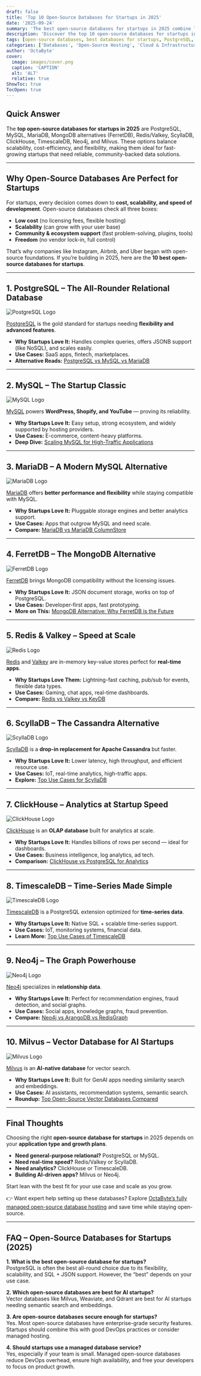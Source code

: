 ```yaml
---
draft: false
title: 'Top 10 Open-Source Databases for Startups in 2025'
date: '2025-09-24'
summary: 'The best open-source databases for startups in 2025 combine low cost, scalability, and flexibility, making them ideal for fast-growing businesses. Relational options like PostgreSQL, MySQL, and MariaDB provide reliable foundations, while FerretDB offers a MongoDB-compatible alternative. For speed and real-time performance, startups can turn to Redis, Valkey, and ScyllaDB, while ClickHouse and TimescaleDB shine in analytics and time-series workloads. AI-driven startups benefit from Neo4j for graph databases and Milvus for vector search, ensuring they can handle modern data challenges. Choosing the right database depends on your use case — SaaS, fintech, e-commerce, IoT, or AI — but open-source ensures freedom, strong community support, and enterprise-grade scalability without vendor lock-in.'
description: 'Discover the top 10 open-source databases for startups in 2025. Compare features, use cases, and scalability to choose the best fit for your business.'
tags: [open-source databases, best databases for startups, PostgreSQL, MySQL, Redis, ClickHouse, TimescaleDB, Milvus, Neo4j]
categories: ['Databases', 'Open-Source Hosting', 'Cloud & Infrastructure']
author: 'OctaByte'
cover:
  image: images/cover.png
  caption: 'CAPTION'
  alt: 'ALT'
  relative: true
ShowToc: true
TocOpen: true
---
```


## Quick Answer

The **top open-source databases for startups in 2025** are PostgreSQL, MySQL, MariaDB, MongoDB alternatives (FerretDB), Redis/Valkey, ScyllaDB, ClickHouse, TimescaleDB, Neo4j, and Milvus. These options balance scalability, cost-efficiency, and flexibility, making them ideal for fast-growing startups that need reliable, community-backed data solutions.

---

## Why Open-Source Databases Are Perfect for Startups

For startups, every decision comes down to **cost, scalability, and speed of development**. Open-source databases check all three boxes:

- **Low cost** (no licensing fees, flexible hosting)  
- **Scalability** (can grow with your user base)  
- **Community & ecosystem support** (fast problem-solving, plugins, tools)  
- **Freedom** (no vendor lock-in, full control)  

That’s why companies like Instagram, Airbnb, and Uber began with open-source foundations. If you’re building in 2025, here are the **10 best open-source databases for startups**.

---

## 1. PostgreSQL – The All-Rounder Relational Database

![PostgreSQL Logo](https://octabyte.io/images/databases/relational-databases/postgresql/logo.png "PostgreSQL database logo")

[PostgreSQL](https://octabyte.io/fully-managed-open-source-services/databases/relational-databases/postgresql) is the gold standard for startups needing **flexibility and advanced features**.

- **Why Startups Love It:** Handles complex queries, offers JSONB support (like NoSQL), and scales easily.  
- **Use Cases:** SaaS apps, fintech, marketplaces.  
- **Alternative Reads:** [PostgreSQL vs MySQL vs MariaDB](../postgresql-vs-mysql-vs-mariadb/)

---

## 2. MySQL – The Startup Classic

![MySQL Logo](https://octabyte.io/images/databases/relational-databases/mysql/logo.png "MySQL database logo")

[MySQL](https://octabyte.io/fully-managed-open-source-services/databases/relational-databases/mysql) powers **WordPress, Shopify, and YouTube** — proving its reliability.

- **Why Startups Love It:** Easy setup, strong ecosystem, and widely supported by hosting providers.  
- **Use Cases:** E-commerce, content-heavy platforms.  
- **Deep Dive:** [Scaling MySQL for High-Traffic Applications](../scaling-mysql-high-traffic/)

---

## 3. MariaDB – A Modern MySQL Alternative

![MariaDB Logo](https://octabyte.io/images/databases/relational-databases/mariadb/logo.png "MariaDB database logo")

[MariaDB](https://octabyte.io/fully-managed-open-source-services/databases/relational-databases/mariadb) offers **better performance and flexibility** while staying compatible with MySQL.

- **Why Startups Love It:** Pluggable storage engines and better analytics support.  
- **Use Cases:** Apps that outgrow MySQL and need scale.  
- **Compare:** [MariaDB vs MariaDB ColumnStore](../mariadb-vs-columnstore/)

---

## 4. FerretDB – The MongoDB Alternative

![FerretDB Logo](https://octabyte.io/images/databases/nosql/ferretdb/logo.png "FerretDB database logo")

[FerretDB](https://octabyte.io/fully-managed-open-source-services/databases/nosql/ferretdb) brings MongoDB compatibility without the licensing issues.

- **Why Startups Love It:** JSON document storage, works on top of PostgreSQL.  
- **Use Cases:** Developer-first apps, fast prototyping.  
- **More on This:** [MongoDB Alternative: Why FerretDB is the Future](../ferretdb-mongodb-alternative/)

---

## 5. Redis & Valkey – Speed at Scale

![Redis Logo](https://octabyte.io/images/databases/nosql/redis/logo.png "Redis database logo")

[Redis](https://octabyte.io/fully-managed-open-source-services/databases/nosql/redis) and [Valkey](https://octabyte.io/fully-managed-open-source-services/databases/nosql/valkey) are in-memory key-value stores perfect for **real-time apps**.

- **Why Startups Love Them:** Lightning-fast caching, pub/sub for events, flexible data types.  
- **Use Cases:** Gaming, chat apps, real-time dashboards.  
- **Compare:** [Redis vs Valkey vs KeyDB](../redis-vs-valkey-vs-keydb/)

---

## 6. ScyllaDB – The Cassandra Alternative

![ScyllaDB Logo](https://octabyte.io/images/databases/nosql/scylladb/logo.png "ScyllaDB database logo")

[ScyllaDB](https://octabyte.io/fully-managed-open-source-services/databases/nosql/scylladb) is a **drop-in replacement for Apache Cassandra** but faster.

- **Why Startups Love It:** Lower latency, high throughput, and efficient resource use.  
- **Use Cases:** IoT, real-time analytics, high-traffic apps.  
- **Explore:** [Top Use Cases for ScyllaDB](../scylladb-use-cases-cassandra-alternative/)

---

## 7. ClickHouse – Analytics at Startup Speed

![ClickHouse Logo](https://octabyte.io/images/databases/relational-databases/clickhouse/logo.png "ClickHouse database logo")

[ClickHouse](https://octabyte.io/fully-managed-open-source-services/databases/relational-databases/clickhouse) is an **OLAP database** built for analytics at scale.

- **Why Startups Love It:** Handles billions of rows per second — ideal for dashboards.  
- **Use Cases:** Business intelligence, log analytics, ad tech.  
- **Comparison:** [ClickHouse vs PostgreSQL for Analytics](../clickhouse-vs-postgresql-analytics/)

---

## 8. TimescaleDB – Time-Series Made Simple

![TimescaleDB Logo](https://octabyte.io/images/databases/relational-databases/timescaledb/logo.png "TimescaleDB database logo")

[TimescaleDB](https://octabyte.io/fully-managed-open-source-services/databases/relational-databases/timescaledb) is a PostgreSQL extension optimized for **time-series data**.

- **Why Startups Love It:** Native SQL + scalable time-series support.  
- **Use Cases:** IoT, monitoring systems, financial data.  
- **Learn More:** [Top Use Cases of TimescaleDB](../timescaledb-time-series-use-cases/)

---

## 9. Neo4j – The Graph Powerhouse

![Neo4j Logo](https://octabyte.io/images/databases/specialized-databases/neo4j/logo.png "Neo4j database logo")

[Neo4j](https://octabyte.io/fully-managed-open-source-services/databases/specialized-databases/neo4j) specializes in **relationship data**.

- **Why Startups Love It:** Perfect for recommendation engines, fraud detection, and social graphs.  
- **Use Cases:** Social apps, knowledge graphs, fraud prevention.  
- **Compare:** [Neo4j vs ArangoDB vs RedisGraph](../neo4j-vs-arangodb-vs-redisgraph/)

---

## 10. Milvus – Vector Database for AI Startups

![Milvus Logo](https://octabyte.io/images/databases/specialized-databases/milvus/logo.png "Milvus database logo")

[Milvus](https://octabyte.io/fully-managed-open-source-services/databases/specialized-databases/milvus) is an **AI-native database** for vector search.

- **Why Startups Love It:** Built for GenAI apps needing similarity search and embeddings.  
- **Use Cases:** AI assistants, recommendation systems, semantic search.  
- **Roundup:** [Top Open-Source Vector Databases Compared](../vector-databases-comparison/)

---

## Final Thoughts

Choosing the right **open-source database for startups** in 2025 depends on your **application type and growth plans**.

- **Need general-purpose relational?** PostgreSQL or MySQL.  
- **Need real-time speed?** Redis/Valkey or ScyllaDB.  
- **Need analytics?** ClickHouse or TimescaleDB.  
- **Building AI-driven apps?** Milvus or Neo4j.  

Start lean with the best fit for your use case and scale as you grow.

👉 Want expert help setting up these databases? Explore [OctaByte’s fully managed open-source database hosting](https://octabyte.io/fully-managed-open-source-services/databases/) and save time while staying open-source.

---

## FAQ – Open-Source Databases for Startups (2025)

**1. What is the best open-source database for startups?**  
PostgreSQL is often the best all-round choice due to its flexibility, scalability, and SQL + JSON support. However, the “best” depends on your use case.

**2. Which open-source databases are best for AI startups?**  
Vector databases like Milvus, Weaviate, and Qdrant are best for AI startups needing semantic search and embeddings.

**3. Are open-source databases secure enough for startups?**  
Yes. Most open-source databases have enterprise-grade security features. Startups should combine this with good DevOps practices or consider managed hosting.

**4. Should startups use a managed database service?**  
Yes, especially if your team is small. Managed open-source databases reduce DevOps overhead, ensure high availability, and free your developers to focus on product growth.
